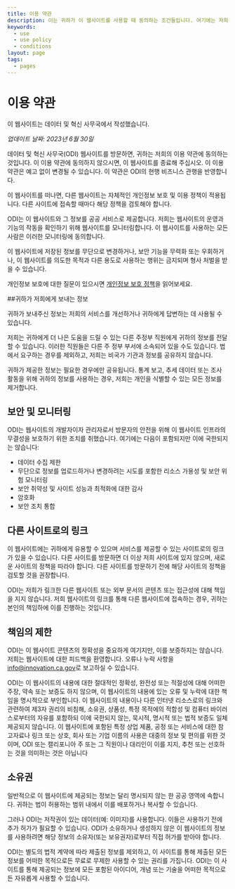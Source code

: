 ```yaml
---
title: 이용 약관
description: 이는 귀하가 이 웹사이트를 사용할 때 동의하는 조건들입니다. 여기에는 저희가 수집하는 정보와 수집하지 않는 정보가 포함됩니다.
keywords:
  - use
  - use policy
  - conditions
layout: page
tags:
  - pages
---
```

# 이용 약관

이 웹사이트는 데이터 및 혁신 사무국에서 작성했습니다.

*업데이트 날짜: 2023년 6월 30일*

데이터 및 혁신 사무국(ODI) 웹사이트를 방문하면, 귀하는 저희의 이용 약관에 동의하는 것입니다. 이 이용 약관에 동의하지 않으시면, 이 웹사이트를 종료해 주십시오. 이 이용 약관은 예고 없이 변경될 수 있습니다. 이 약관은 ODI의 현행 비즈니스 관행을 반영합니다.

이 웹사이트를 떠나면, 다른 웹사이트는 자체적인 개인정보 보호 및 이용 정책이 적용됩니다. 다른 사이트에 접속할 때마다 해당 정책을 검토해야 합니다.

ODI는 이 웹사이트와 그 정보를 공공 서비스로 제공합니다. 저희는 웹사이트의 운영과 기능의 작동을 확인하기 위해 웹사이트를 모니터링합니다. 이 웹사이트를 사용하는 모든 사람은 이러한 모니터링에 동의합니다.

이 웹사이트에 저장된 정보를 무단으로 변경하거나, 보안 기능을 무력화 또는 우회하거나, 이 웹사이트를 의도한 목적과 다른 용도로 사용하는 행위는 금지되며 형사 처벌을 받을 수 있습니다.

개인정보 보호에 대한 질문이 있으시면 [개인정보 보호 정책](/ko/privacy)을 읽어보세요.

##귀하가 저희에게 보내는 정보

귀하가 보내주신 정보는 저희의 서비스를 개선하거나 귀하에게 답변하는 데 사용될 수 있습니다.

저희는 귀하에게 더 나은 도움을 드릴 수 있는 다른 주정부 직원에게 귀하의 정보를 전달할 수 있습니다. 이러한 직원들은 다른 주 정부 부서에 소속되어 있을 수도 있습니다. 법에서 요구하는 경우를 제외하고, 저희는 비국가 기관과 정보를 공유하지 않습니다.

귀하가 제공한 정보는 필요한 경우에만 공유됩니다. 통계 보고, 추세 데이터 또는 조사 활동을 위해 귀하의 정보를 사용하는 경우, 저희는 개인을 식별할 수 있는 모든 정보를 제거합니다.

## 보안 및 모니터링

ODI는 웹사이트의 개발자이자 관리자로서 방문자의 안전을 위해 이 웹사이트 인프라의 무결성을 보호하기 위한 조치를 취했습니다. 여기에는 다음이 포함되지만 이에 국한되지는 않습니다:

* 데이터 수집 제한
* 무단으로 정보를 업로드하거나 변경하려는 시도를 포함한 리소스 가용성 및 보안 위험 모니터링
* 보안 취약성 및 사이트 성능과 최적화에 대한 감사
* 암호화
* 보안 조치 통합

## 다른 사이트로의 링크

이 웹사이트에는 귀하에게 유용할 수 있으며 서비스를 제공할 수 있는 사이트로의 링크가 있을 수 있습니다. 다른 사이트를 방문하면 더 이상 저희 사이트에 있지 않으며, 새로운 사이트의 정책을 따라야 합니다. 다른 사이트를 방문하기 전에 해당 사이트의 정책을 검토할 것을 권장합니다.

ODI는 저희가 링크한 다른 웹사이트 또는 외부 문서의 콘텐츠 또는 접근성에 대해 책임을 지지 않습니다. 저희 웹사이트의 링크를 통해 다른 웹사이트에 접속하는 경우, 귀하는 본인의 책임하에 이를 진행하는 것입니다.

## 책임의 제한

ODI는 이 웹사이트 콘텐츠의 정확성을 중요하게 여기지만, 이를 보증하지는 않습니다. 저희는 웹사이트에 대한 피드백을 환영합니다. 오류나 누락 사항을 [info@innovation.ca.gov](mailto:info@innovation.ca.gov)로 보고하실 수 있습니다.

ODI는 이 웹사이트의 내용에 대한 절대적인 정확성, 완전성 또는 적절성에 대해 어떠한 주장, 약속 또는 보증도 하지 않으며, 이 웹사이트의 내용에 있는 오류 및 누락에 대한 책임을 명시적으로 부인합니다. 이 웹사이트의 내용이나 다른 인터넷 리소스로의 링크와 관련하여 제3자 권리의 비침해, 소유권, 상품성, 특정 목적에의 적합성 및 컴퓨터 바이러스로부터의 자유를 포함하되 이에 국한되지 않는, 묵시적, 명시적 또는 법적 보증도 일체 제공되지 않습니다. 이 웹사이트에 포함된 특정 상업 제품, 공정 또는 서비스에 대한 참고자료나 링크 또는 상호, 회사 또는 기업 이름의 사용은 대중의 정보 및 편의를 위한 것이며, ODI 또는 캘리포니아 주 또는 그 직원이나 대리인이 이를 지지, 추천 또는 선호하는 것을 의미하는 것은 아닙니다

## 소유권

일반적으로 이 웹사이트에 제공되는 정보는 달리 명시되지 않는 한 공공 영역에 속합니다. 귀하는 법이 허용하는 범위 내에서 이를 배포하거나 복사할 수 있습니다.

그러나 ODI는 저작권이 있는 데이터(예: 이미지)를 사용합니다. 이들은 사용하기 전에 추가 허가가 필요할 수 있습니다. ODI가 소유하거나 생성하지 않은 이 웹사이트의 정보를 사용하려면 해당 정보의 소유자(또는 보유권자)로부터 직접 허가를 받아야 합니다.

ODI는 별도의 법적 계약에 따라 제출된 정보를 제외하고, 이 사이트를 통해 제출된 모든 정보를 어떠한 목적으로든 무료로 무제한 사용할 수 있는 권리를 가집니다. ODI는 이 사이트를 통해 제공되는 정보에 모든 포함된 아이디어, 개념 또는 기술을 어떠한 목적으로든 자유롭게 사용할 수 있습니다.